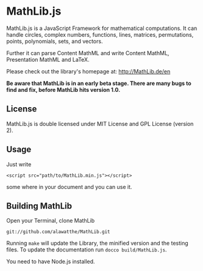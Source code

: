 MathLib.js
==========


MathLib.js is a JavaScript Framework for mathematical computations. It can handle circles, complex numbers, functions, lines, matrices, permutations, points, polynomials, sets, and vectors.

Further it can parse Content MathML and write Content MathML, Presentation MathML and LaTeX.

Please check out the library's homepage at: <http://MathLib.de/en>

**Be aware that MathLib is in an early beta stage.
There are many bugs to find and fix, before MathLib hits version 1.0.**

License
-------
MathLib.js is double licensed under MIT License and GPL License (version 2).


Usage
-----

Just write 

```
<script src="path/to/MathLib.min.js"></script>
```
some where in your document and you can use it.


Building MathLib
----------------

Open your Terminal, clone MathLib

```
git://github.com/alawatthe/MathLib.git
```

Running ```make``` will update the Library, the minified version and the testing files.
To update the documentation run ```docco build/MathLib.js```.

You need to have Node.js installed. 

